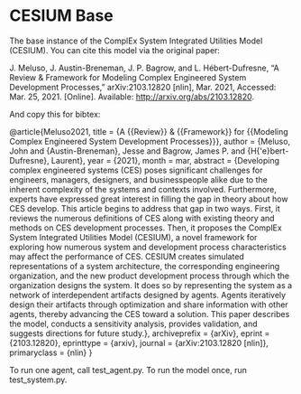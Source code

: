 # CESIUM Base

The base instance of the ComplEx System Integrated Utilities Model (CESIUM). You can cite this model via the original paper:

J. Meluso, J. Austin-Breneman, J. P. Bagrow, and L. Hébert-Dufresne, “A Review & Framework for Modeling Complex Engineered System Development Processes,” arXiv:2103.12820 [nlin], Mar. 2021, Accessed: Mar. 25, 2021. [Online]. Available: http://arxiv.org/abs/2103.12820.

And copy this for bibtex:

@article{Meluso2021,
  title = {A {{Review}} \& {{Framework}} for {{Modeling Complex Engineered System Development Processes}}},
  author = {Meluso, John and {Austin-Breneman}, Jesse and Bagrow, James P. and {H{\'e}bert-Dufresne}, Laurent},
  year = {2021},
  month = mar,
  abstract = {Developing complex engineered systems (CES) poses significant challenges for engineers, managers, designers, and businesspeople alike due to the inherent complexity of the systems and contexts involved. Furthermore, experts have expressed great interest in filling the gap in theory about how CES develop. This article begins to address that gap in two ways. First, it reviews the numerous definitions of CES along with existing theory and methods on CES development processes. Then, it proposes the ComplEx System Integrated Utilities Model (CESIUM), a novel framework for exploring how numerous system and development process characteristics may affect the performance of CES. CESIUM creates simulated representations of a system architecture, the corresponding engineering organization, and the new product development process through which the organization designs the system. It does so by representing the system as a network of interdependent artifacts designed by agents. Agents iteratively design their artifacts through optimization and share information with other agents, thereby advancing the CES toward a solution. This paper describes the model, conducts a sensitivity analysis, provides validation, and suggests directions for future study.},
  archiveprefix = {arXiv},
  eprint = {2103.12820},
  eprinttype = {arxiv},
  journal = {arXiv:2103.12820 [nlin]},
  primaryclass = {nlin}
}

To run one agent, call test_agent.py. To run the model once, run test_system.py.
